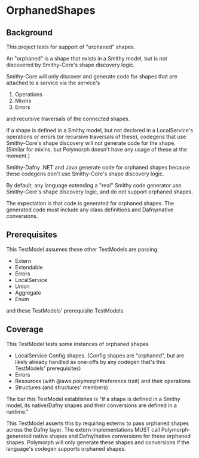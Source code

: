 # OrphanedShapes

## Background

This project tests for support of "orphaned" shapes.

An "orphaned" is a shape that exists in a Smithy model, but is not discovered by Smithy-Core's shape discovery logic.

Smithy-Core will only discover and generate code for shapes that are attached to a service via the service's

1. Operations
2. Mixins
3. Errors

and recursive traversals of the connected shapes.

If a shape is defined in a Smithy model,
but not declared in a LocalService's operations or errors
(or recursive traversals of these),
codegens that use Smithy-Core's shape discovery will not generate code for the shape.
(Similar for mixins, but Polymorph doesn't have any usage of these at the moment.)

Smithy-Dafny .NET and Java generate code for orphaned shapes because these codegens don't use Smithy-Core's shape discovery logic.

By default, any language extending a "real" Smithy code generator use Smithy-Core's shape discovery logic, and do not support orphaned shapes.

The expectation is that code is generated for orphaned shapes.
The generated code must include any class definitions and Dafny/native conversions.

## Prerequisites

This TestModel assumes these other TestModels are passing:

- Extern
- Extendable
- Errors
- LocalService
- Union
- Aggregate
- Enum

and these TestModels' prerequisite TestModels.

## Coverage

This TestModel tests some instances of orphaned shapes

- LocalService Config shapes. (Config shapes are "orphaned", but are likely already handled as one-offs by any codegen that's this TestModels' prerequisites)
- Errors
- Resources (with @aws.polymorph#reference trait) and their operations
- Structures (and structures' members)

The bar this TestModel establishes is "if a shape is defined in a Smithy model, its native/Dafny shapes and their conversions are defined in a runtime."

This TestModel asserts this by requiring externs to pass orphaned shapes across the Dafny layer.
The extern implementations MUST call Polymorph-generated native shapes and Dafny/native conversions for these orphaned shapes.
Polymorph will only generate these shapes and conversions if the language's codegen supports orphaned shapes.
